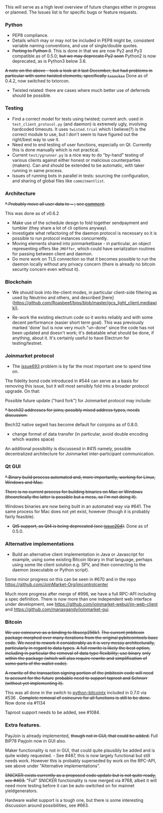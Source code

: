 This will serve as a high level overview of future changes either in progress or planned.
The Issues list is for specific bugs or feature requests.

### Python

* PEP8 compliance.
* Details which may or may not be included in PEP8 might be, consistent variable naming conventions, and use of single/double quotes.
* ~~Porting to Python 3~~. This is done in that we are now Py2 and Py3 compatible as of 0.5.0; ~~but we may deprecate Py2 soon~~ Python2 is now deprecated, as is Python3 below 3.6.

~~A note on the above - took a look at it last December, but had problems in particular with some twisted elements, specifically `txsocksx`~~ Done as of 0.4.2, now switched to txtorcon.

* Twisted related: there are cases where much better use of deferreds should be possible.

### Testing

* Find a correct model for tests using twisted; current arch. used in `test_client_protocol.py`
(and daemon) is extremely ugly, involving hardcoded timeouts. It uses `twisted.trial` which I believe(?) is the correct module
to use, but I don't seem to have figured out the right/best way to use it.
* Need end to end testing of user functions, especially on Qt. Currently this is done manually which is not practical.
* Current `test/ygrunner.py` is a nice way to do "by-hand" testing of various clients against either
honest or malicious counterparties (makers). Can and should be extended to be automatic, with taker
running in same process.
* Issues of running bots in parallel in tests: sourcing the configuration, and sharing of global files
like `commitmentlist`.

### Architecture

~~* Probably move all user data to ~ ; see [comment](https://github.com/JoinMarket-Org/joinmarket-clientserver/issues/62#issuecomment-318890399).~~

This was done as of v0.6.2

* Make use of the schedule design to fold together sendpayment and tumbler (they share a lot of cli options anyway).
* Investigate what refactoring of the daemon protocol is necessary so it is possible to run protocol instances concurrently.
* Moving elements shared into joinmarketbase - in particular, an object representing offers like `JMOffer`, which
could have serialization routines for passing between client and daemon.
* Do more work on TLS connection so that it becomes possible to run the daemon locally without any privacy
concern (there is already no bitcoin security concern even without it).

### Blockchain

* We should look into lite-client modes, in particular client-side filtering as used by Neutrino and others,
and described [here](https://github.com/Roasbeef/bips/blob/master/gcs_light_client.mediawiki}.

* Re-work the existing electrum code so it works reliably and with some decent performance (easier short term goal).
This was previously marked 'done' but is now very much "un-done" since the code has not been updated and doesn't work; it's debatable what should be done, if anything, about it. It's certainly useful to have Electrum for testing/testnet.

### Joinmarket protocol

* The [issue693](https://github.com/JoinMarket-Org/joinmarket/issues/693) problem is by far the most important one to spend time on.

The fidelity bond code introduced in #544 can serve as a basis for removing this issue, but it will most sensibly fold into a broader protocol upgrade. On that:

Possible future update ("hard fork") for Joinmarket protocol may include:

~~* bech32 addresses for joins; possibly mixed address types, needs discussion.~~

Bech32 native segwit has become default for coinjoins as of 0.8.0.

* change format of data transfer (in particular, avoid double encoding which wastes space)

 An additional possibility is discussesd in #415 namely, possible decentralized architecture for Joinmarket inter-participant communication.
 
### Qt GUI

~~* Binary build process automated and, more importantly, working for Linux, Windows and Mac.~~

~~There is no current process for building binaries on Mac or Windows (theoretically the latter is possible but a mess, so I'm not doing it).~~

Windows binaries are now being built in an automated way via #641. The same process for Mac does not yet exist, however (though it is probably fairly feasible).

* ~~Qt5 support, as Qt4 is being deprecated (see [issue204](https://github.com/JoinMarket-Org/joinmarket-clientserver/issues/204)).~~ Done as of 0.5.0.

### Alternative implementations

* Build an alternative client implementation in Java or Javascript for example, using some existing Bitcoin library in that language, perhaps using some lite client solution e.g. SPV, and then connecting to the daemon (executable or Python script).

Some minor progress on this can be seen in #670 and in the repo https://github.com/JoinMarket-Org/jmcontrolcenter

Much more progress after merge of #996, we have a full RPC-API including a spec definition. There is now more than one independent web interface under development, see https://github.com/joinmarket-webui/jm-web-client and https://github.com/manasgandy/joinmarket-gui.

### Bitcoin

~~We use coincurve as a binding to libsecp256k1.~~
~~The current jmbitcoin package morphed over many iterations from the original pybitcointools base code.~~
~~We need to rework it considerably as it is very messy architecturally, particularly in regard to data types.~~
~~A full rewrite is likely the best option, including in particular the removal of data type flexibility; use binary~~
~~only within the package (which will also require rewrite and simplification of some parts of the wallet code).~~

~~A rewrite of the transaction signing portion of the jmbitcoin code will need to account for the future~~
~~probable need to support taproot and Schnorr (without yet implementing it).~~

This was all done in the switch to [python-bitcointx](https://github.com/Simplexum/python-bitcointx) included in 0.7.0 via #536 .
~~Complete removal of coincurve for all functions is still to be done.~~ Now done via #1134

Taproot support needs to be added, see #1084.


### Extra features.

PayJoin is already implemented, ~~though not in GUI, that could be added.~~ Full BIP78 Payjoin now in GUI also.

Maker functionality is not in GUI, that could quite plausibly be added and is quite widely requested. - See #487, this is now largely functional but still needs work. However this is probably superseded by work on the RPC-API, see above under "Alternative implementations".

~~SNICKER exists currently as a proposed code update but is not quite ready, see #403.~~ "Full" SNICKER functionality is now merged via #768, albeit it will need more testing before it can be auto-switched on for mainnet yieldgenerators.

Hardware wallet support is a tough one, but there is some interesting discussion around possibilities, see #663.